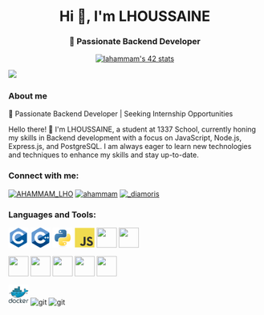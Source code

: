 <h1 align="center">Hi 👋, I'm LHOUSSAINE</h1>
<h3 align="center">🚀 Passionate Backend Developer</h3>

<p align = "center">
    <a href="https://github.com/oakoudad/badge42">
        <img src="https://badge.mediaplus.ma/darkblue/lahammam" alt="lahammam's 42 stats" />
    </a>
</p>


![](https://komarev.com/ghpvc/?username=ahammamlho)
<h3 align="left">About me</h3>
<p>
🚀 Passionate Backend Developer | Seeking Internship Opportunities

Hello there! 👋 I'm LHOUSSAINE, a student at 1337 School, currently honing my skills in Backend development with a focus on JavaScript, Node.js, Express.js, and PostgreSQL. I am always eager to learn new technologies and techniques to enhance my skills and stay up-to-date.
</p>


<h3 align="left">Connect with me:</h3>
<p align="left" >
<a href="https://twitter.com/AHAMMAM_LHO" target="blank"><img align="center" src="https://raw.githubusercontent.com/rahuldkjain/github-profile-readme-generator/master/src/images/icons/Social/twitter.svg" alt="AHAMMAM_LHO" height="30" width="40" /></a> <a href="https://www.linkedin.com/in/diamoris/" target="blank"><img align="center" src="https://raw.githubusercontent.com/rahuldkjain/github-profile-readme-generator/master/src/images/icons/Social/linked-in-alt.svg" alt="ahammam" height="30" width="40" /></a> <a href="https://www.instagram.com/_diamoris/" target="blank"><img align="center" src="https://raw.githubusercontent.com/rahuldkjain/github-profile-readme-generator/master/src/images/icons/Social/instagram.svg" alt="_diamoris" height="30" width="40" /></a>
</p>

<h3 align="left">Languages and Tools:</h3>
<p align="left">

<p>
<img src="https://raw.githubusercontent.com/devicons/devicon/master/icons/c/c-original.svg" width="40" height="40"/> 
<img src="https://raw.githubusercontent.com/devicons/devicon/master/icons/cplusplus/cplusplus-original.svg" width="40" height="40"/> 
<img src="https://raw.githubusercontent.com/devicons/devicon/master/icons/python/python-original.svg" width="40" height="40"/> </a>
<img src="https://raw.githubusercontent.com/devicons/devicon/master/icons/javascript/javascript-original.svg" width="40" height="40"/> 
<img src="https://upload.wikimedia.org/wikipedia/commons/thumb/4/4c/Typescript_logo_2020.svg/2048px-Typescript_logo_2020.svg.png" width="40" height="40"/> 
 <img src="https://www.vectorlogo.zone/logos/dartlang/dartlang-icon.svg"  width="40" height="40"/> 
</p>

<p> 
<img src="https://nestjs.com/logo-small.ede75a6b.svg" width="40" height="40"/> 
<img src="https://styles.redditmedia.com/t5_2su6s/styles/communityIcon_4g1uo0kd87c61.png" width="40" height="40"/> 
<img src="https://nodejs.org/static/images/logo.svg" width="40" height="40"/> 
<img src="https://miro.medium.com/v2/resize:fit:747/1*BiykqQAGRoKDFzfKYL8_xA.jpeg" width="40" height="40"/> 
<img src="https://www.vectorlogo.zone/logos/flutterio/flutterio-icon.svg"   width="40" height="40"/>  
</p>


<p>
<img src="https://raw.githubusercontent.com/devicons/devicon/master/icons/docker/docker-original-wordmark.svg"  width="40" height="40"/> 
<img src="https://prismalens.vercel.app/header/logo-dark.svg" alt="git" width="40" height="40"/>  
<img src="https://www.postgresql.org/media/img/about/press/elephant.png" alt="git" width="40" height="40"/>  

</p>
</p>




